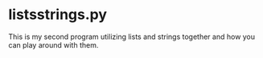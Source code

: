 # listsstrings.py
This is my second program utilizing lists and strings together and how you can play around with them.
